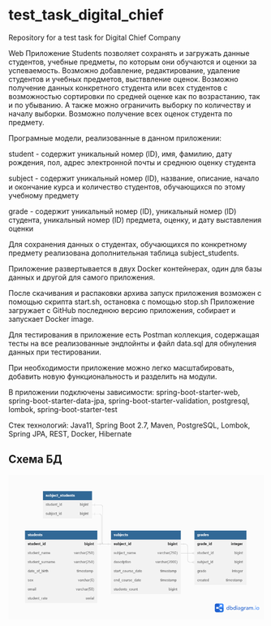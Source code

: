 # test_task_digital_chief
Repository for a test task for Digital Chief Company

Web Приложение Students позволяет сохранять и загружать данные студентов, учебные предметы, по которым они обучаются и оценки за успеваемость.
Возможно добавление, редактирование, удаление студентов и учебных предметов, выстввление оценок. Возможно получение данных конкретного студента или всех студентов с возможностью сортировки по средней оценке как по возрастанию, так и по убыванию. А также можно ограничить выборку по количеству и началу выборки. Возможно получение всех оценок студента по предмету.

Програмные модели, реализованные в данном приложении:

student - содержит уникальный номер (ID), имя, фамилию, дату рождения, пол, адрес электронной почты и среднюю оценку студента

subject - содержит уникальный номер (ID), название, описание, начало и окончание курса и количество студентов, обучающихся по этому учебному предмету

grade - содержит уникальный номер (ID), уникальный номер (ID) студента, уникальный номер (ID) предмета, оценку, и дату выставления оценки

Для сохранения данных о студентах, обучающихся по конкретному предмету реализована дополнительная таблица subject_students.

Приложение развертывается в двух Docker контейнерах, один для базы данных и другой для самого приложения.

После скачивания и распаковки архива запуск приложения возможен с помощью скрипта start.sh, остановка с помощью stop.sh Приложение загружает с GitHub последнюю версию приложения, собирает и запускает Docker image.

Для тестирования в приложение есть Postman коллекция, содержащая тесты на все реализованные эндпойнты и файл data.sql для обнуления данных при тестировании.

При необходимости приложение можно легко масштабировать, добавить новую функциональность и разделить на модули.

В приложении подключены зависимости: spring-boot-starter-web, spring-boot-starter-data-jpa, spring-boot-starter-validation, postgresql, lombok, spring-boot-starter-test




Стек технологий: Java11, Spring Boot 2.7, Maven, PostgreSQL, Lombok, Spring JPA, REST, Docker, Hibernate

## Схема БД 

![plot](src/main/resources/students_database.png)




